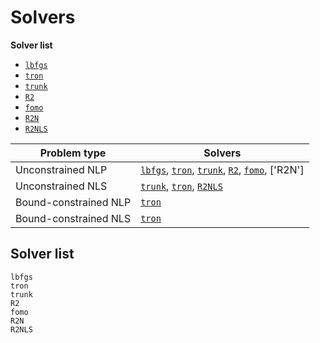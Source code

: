# Solvers

**Solver list**

- [`lbfgs`](@ref)
- [`tron`](@ref)
- [`trunk`](@ref)
- [`R2`](@ref)
- [`fomo`](@ref)
- [`R2N`](@ref)
- [`R2NLS`](@ref)

| Problem type          | Solvers  |
| --------------------- | -------- |
| Unconstrained NLP     | [`lbfgs`](@ref), [`tron`](@ref), [`trunk`](@ref), [`R2`](@ref), [`fomo`](@ref), ['R2N'] |
| Unconstrained NLS     | [`trunk`](@ref), [`tron`](@ref), [`R2NLS`](@ref) |
| Bound-constrained NLP | [`tron`](@ref) |
| Bound-constrained NLS | [`tron`](@ref) |

## Solver list

```@docs
lbfgs
tron
trunk
R2
fomo
R2N
R2NLS
```
